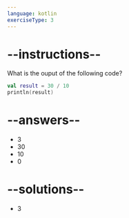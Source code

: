 ```yaml
---
language: kotlin
exerciseType: 3
---
```


# --instructions--

What is the ouput of the following code?
```kotlin
val result = 30 / 10
println(result)
```

# --answers--

- 3
- 30
- 10
- 0

# --solutions--

- 3
